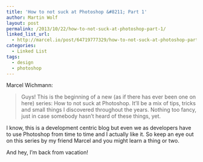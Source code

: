 ```yaml
---
title: 'How to not suck at Photoshop &#8211; Part 1'
author: Martin Wolf
layout: post
permalink: /2013/10/22/how-to-not-suck-at-photoshop-part-1/
linked_list_url:
  - http://marcel.io/post/64719777329/how-to-not-suck-at-photoshop-part-1-question
categories:
  - Linked List
tags:
  - design
  - photoshop
---
```

<p class="linked-list-quote-author">
  Marcel Wichmann:
</p>

> Guys! This is the beginning of a new (as if there has ever been one on here) series: How to not suck at Photoshop. It’ll be a mix of tips, tricks and small things I discovered throughout the years. Nothing too fancy, just in case somebody hasn’t heard of these things, yet.

I know, this is a development centric blog but even we as developers have to use Photoshop from time to time and I actually like it. So keep an eye out on this series by my friend Marcel and you might learn a thing or two.

And hey, I&#8217;m back from vacation!